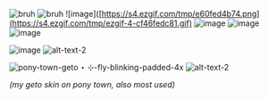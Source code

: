 
![bruh](https://64.media.tumblr.com/04aaba2260247ead30df9a36a194056d/tumblr_pucbjd4nPL1xbgu08o3_100.pnj) ![bruh](https://64.media.tumblr.com/34a79b1b5ea51051569789ac8b3c3576/117a2e63d0539028-16/s100x200/32a5e7db867a8d3b60384f1b288d1b0467aeee77.pnj) ![image]([https://s4.ezgif.com/tmp/e60fed4b74.png](https://s4.ezgif.com/tmp/ezgif-4-cf46fedc81.gif) ![image](https://github.com/kekkiie/kekkiie/assets/47456855/ad95b80a-abf0-458a-80fb-0098ca7216be) ![image](https://s2.ezgif.com/tmp/ezgif-2-a5f27f2660.webp)
 ![image](https://images-wixmp-ed30a86b8c4ca887773594c2.wixmp.com/f/01eb2206-8a70-4570-8acb-0041c84cb0d4/ddezdp7-2eb5e975-6656-4d8c-8534-14242a60855d.png?token=eyJ0eXAiOiJKV1QiLCJhbGciOiJIUzI1NiJ9.eyJzdWIiOiJ1cm46YXBwOjdlMGQxODg5ODIyNjQzNzNhNWYwZDQxNWVhMGQyNmUwIiwiaXNzIjoidXJuOmFwcDo3ZTBkMTg4OTgyMjY0MzczYTVmMGQ0MTVlYTBkMjZlMCIsIm9iaiI6W1t7InBhdGgiOiJcL2ZcLzAxZWIyMjA2LThhNzAtNDU3MC04YWNiLTAwNDFjODRjYjBkNFwvZGRlemRwNy0yZWI1ZTk3NS02NjU2LTRkOGMtODUzNC0xNDI0MmE2MDg1NWQucG5nIn1dXSwiYXVkIjpbInVybjpzZXJ2aWNlOmZpbGUuZG93bmxvYWQiXX0.9DNzHBNZ2AaaIZVmY9ROldRGmDAQmtC7xy9Irj0kJiQ)

 ![image](https://autism.crd.co/assets/images/gallery01/e8d15dfb.gif?v=69d6a439)
 ![alt-text-2](https://xyz.crd.co/assets/images/gallery07/2813ec31.gif?v=4ca63763)
 
  ![pony-town-geto ⋆ ⊹-fly-blinking-padded-4x](https://github.com/kekkiie/salsa-y-picante/assets/47456855/a1c5597f-2b33-46e5-89be-6d4466f496fa) 
              ![alt-text-2](https://64.media.tumblr.com/1c6f550a543238da05d0cea952bc23fa/318f07d8169afa29-b0/s400x600/80e4a32c272e96e87ef83ce5f5ae0c6dcbbdc731.gifv)
 
 _(my geto skin on pony town, also most used)_
 
